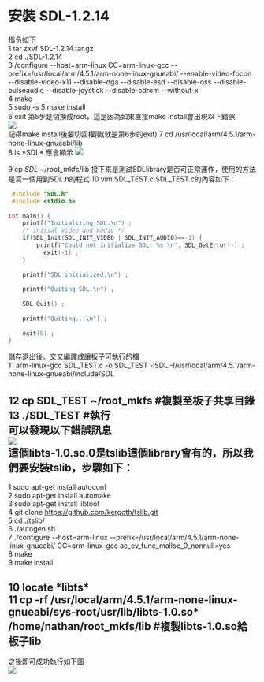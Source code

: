 # 安裝 SDL-1.2.14

指令如下  
1 tar zxvf SDL-1.2.14.tar.gz  
2 cd ./SDL-1.2.14  
3 /configure --host=arm-linux CC=arm-linux-gcc --prefix=/usr/local/arm/4.5.1/arm-none-linux-gnueabi/ --enable-video-fbcon --disable-video-x11 --disable-dga --disable-esd --disable-oss --disable-pulseaudio --disable-joystick --disable-cdrom --without-x  
4 make  
5 sudo -s
5 make install  
6 exit
第5步是切換成root，這是因為如果直接make install會出現以下錯誤  
![](https://imgur.com/XDC0ibH.jpg)  
記得make install後要切回權限(就是第6步的exit)
7 cd /usr/local/arm/4.5.1/arm-none-linux-gnueabi/lib  
8 ls \*SDL\*
應會顯示
![](https://imgur.com/eIrz3cJ.jpg)

9 cp *SDL* ~/root_mkfs/lib
接下來是測試SDLlibrary是否可正常運作，使用的方法是寫一個用到SDL.h的程式
10 vim SDL_TEST.c
SDL_TEST.c的內容如下：
```cpp
 #include "SDL.h"
 #include <stdio.h>
 
int main() {
	printf("Initializing SDL.\n") ;
	/* initial Video and Audio */
	if(SDL_Init(SDL_INIT_VIDEO | SDL_INIT_AUDIO)==-1) {
		printf("Could not initialize SDL: %s.\n", SDL_GetError()) ;
		  exit(-1) ;
	}
	
	printf("SDL initialized.\n") ;
	
	printf("Quiting SDL.\n") ;
	
	SDL_Quit() ;
	
	printf("Quiting...\n") ;
	
	exit(0) ;
}
```
儲存退出後。交叉編譯成讓板子可執行的檔  
11 arm-linux-gcc SDL_TEST.c -o SDL_TEST -lSDL -I/usr/local/arm/4.5.1/arm-none-linux-gnueabi/include/SDL

12 cp SDL_TEST ~/root_mkfs #複製至板子共享目錄  
13 ./SDL_TEST #執行  
可以發現以下錯誤訊息  
![](https://imgur.com/v0X3d0X.jpg)  
這個libts-1.0.so.0是tslib這個library會有的，所以我們要安裝tslib，步驟如下：  
---
1 sudo apt-get install autoconf  
2 sudo apt-get install automake  
3 sudo apt-get install libtool  
4 git clone https://github.com/kergoth/tslib.git  
5 cd ./tslib/  
6 ./autogen.sh  
7 ./configure --host=arm-linux --prefix=/usr/local/arm/4.5.1/arm-none-linux-gnueabi/ CC=arm-linux-gcc ac_cv_func_malloc_0_nonnull=yes  
8 make  
9 make install  

10 locate \*libts\*  
11 cp -rf /usr/local/arm/4.5.1/arm-none-linux-gnueabi/sys-root/usr/lib/libts-1.0.so* /home/nathan/root_mkfs/lib #複製libts-1.0.so給板子lib
---
之後即可成功執行如下圖  
![](https://imgur.com/ewtDjb8.jpg)  
